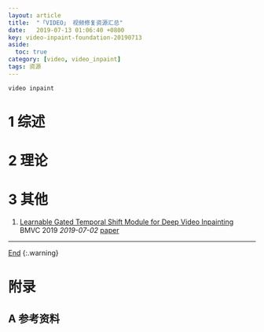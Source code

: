 ```yaml
---
layout: article
title:  "「VIDEO」 视频修复资源汇总"
date:   2019-07-13 01:06:40 +0800
key: video-inpaint-foundation-20190713
aside:
  toc: true
category: [video, video_inpaint]
tags: 资源
---
```

<span id='head'></span>
`video inpaint`     

<!--more-->


# 1 综述

# 2 理论

# 3 其他
1. [Learnable Gated Temporal Shift Module for Deep Video Inpainting](http://cn.arxiv.org/abs/1907.01131)   
BMVC 2019 *2019-07-02* [paper](https://arxiv.org/abs/1907.01131)    


-------------------  
[End](#head)
{:.warning}  


# 附录
## A 参考资料
